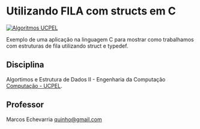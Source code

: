 # Utilizando FILA com structs em C

[![Algoritmos UCPEL](https://img.shields.io/badge/algoritmos-UCPEL-blue.svg)](http://www.ucpel.edu.br/portal/)

Exemplo de uma aplicação na linguagem C para mostrar como trabalhamos com estruturas de fila utilizando struct e typedef. 

## Disciplina

Algortimos e Estrutura de Dados II - Engenharia da Computação [Computação - UCPEL](http://computacao.ucpel.edu.br/).

## Professor

Marcos Echevarria quinho@gmail.com

